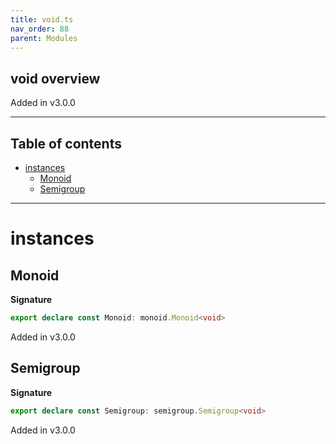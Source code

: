 ```yaml
---
title: void.ts
nav_order: 88
parent: Modules
---
```


## void overview

Added in v3.0.0

---

<h2 class="text-delta">Table of contents</h2>

- [instances](#instances)
  - [Monoid](#monoid)
  - [Semigroup](#semigroup)

---

# instances

## Monoid

**Signature**

```ts
export declare const Monoid: monoid.Monoid<void>
```

Added in v3.0.0

## Semigroup

**Signature**

```ts
export declare const Semigroup: semigroup.Semigroup<void>
```

Added in v3.0.0
